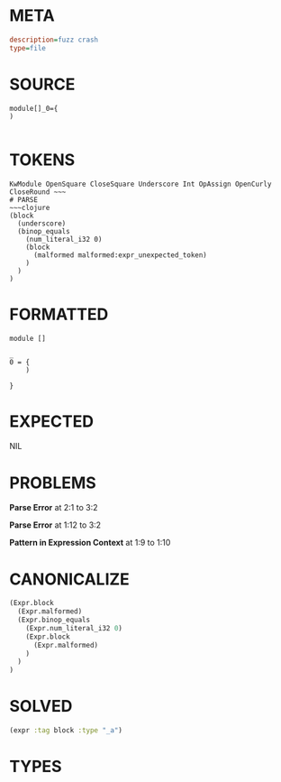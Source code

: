 # META
~~~ini
description=fuzz crash
type=file
~~~
# SOURCE
~~~roc
module[]_0={
)
 
~~~
# TOKENS
~~~text
KwModule OpenSquare CloseSquare Underscore Int OpAssign OpenCurly CloseRound ~~~
# PARSE
~~~clojure
(block
  (underscore)
  (binop_equals
    (num_literal_i32 0)
    (block
      (malformed malformed:expr_unexpected_token)
    )
  )
)
~~~
# FORMATTED
~~~roc
module []

_
0 = {
	)
 
}
~~~
# EXPECTED
NIL
# PROBLEMS
**Parse Error**
at 2:1 to 3:2

**Parse Error**
at 1:12 to 3:2

**Pattern in Expression Context**
at 1:9 to 1:10

# CANONICALIZE
~~~clojure
(Expr.block
  (Expr.malformed)
  (Expr.binop_equals
    (Expr.num_literal_i32 0)
    (Expr.block
      (Expr.malformed)
    )
  )
)
~~~
# SOLVED
~~~clojure
(expr :tag block :type "_a")
~~~
# TYPES
~~~roc
~~~
